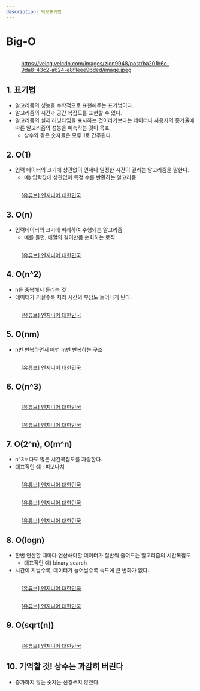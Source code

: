 ```yaml
---
description: 빅오표기법
---
```


# Big-O

<figure><img src="../../../.gitbook/assets/image (28).png" alt=""><figcaption><p><a href="https://velog.velcdn.com/images/zion9948/post/ba201b6c-9da8-43c2-a624-e8f1eee9bded/image.jpeg">https://velog.velcdn.com/images/zion9948/post/ba201b6c-9da8-43c2-a624-e8f1eee9bded/image.jpeg</a></p></figcaption></figure>

## 1. 표기법

* 알고리즘의 성능을 수학적으로 표현해주는 표기법이다.&#x20;
*  알고리즘의 시간과 공간 복잡도를 표현할 수 있다.&#x20;
* 알고리즘의 실제 러닝타임을 표시하는 것이라기보다는 데이터나 사용자의 증가율에 따른 알고리즘의 성능을 예측하는 것이 목표&#x20;
  * 상수와 같은 숫자들은 모두 1로 간주된다.&#x20;

## 2. O(1)&#x20;

* 입력 데이터의 크기에 상관없이 언제나 일정한 시간이 걸리는 알고리즘을 말한다.&#x20;
  * 예) 입력값에 상관없이 특정 수를 반환하는 알고리즘&#x20;

<figure><img src="../../../.gitbook/assets/image (4) (1) (7).png" alt=""><figcaption><p><a href="https://www.youtube.com/user/damazzang/videos">[유튜브] 엔지니어 대한민국</a></p></figcaption></figure>

## 3. O(n)

* 입력데이터의 크기에 비례하여 수행되는 알고리즘&#x20;
  * 예를 들면, 배열의 길이만큼 순회하는 로직 &#x20;

<figure><img src="../../../.gitbook/assets/image (46) (1).png" alt=""><figcaption><p><a href="https://www.youtube.com/user/damazzang/videos">[유튜브] 엔지니어 대한민국</a></p></figcaption></figure>

## 4. O(n^2)&#x20;

* n을 중복해서 돌리는 것&#x20;
* 데이터가 커질수록 처리 시간의 부담도 늘어나게 된다.&#x20;

<figure><img src="../../../.gitbook/assets/image (43) (1).png" alt=""><figcaption><p><a href="https://www.youtube.com/user/damazzang/videos">[유튜브] 엔지니어 대한민국</a></p></figcaption></figure>



## 5. O(nm)

* n번 반복하면서 매번 m번 반복하는 구조

<figure><img src="../../../.gitbook/assets/image (9) (8).png" alt=""><figcaption><p><a href="https://www.youtube.com/user/damazzang/videos">[유튜브] 엔지니어 대한민국</a></p></figcaption></figure>



## 6. O(n^3)&#x20;

<figure><img src="../../../.gitbook/assets/image (36) (1).png" alt=""><figcaption><p><a href="https://www.youtube.com/user/damazzang/videos">[유튜브] 엔지니어 대한민국</a></p></figcaption></figure>

<figure><img src="../../../.gitbook/assets/image (28) (1) (2).png" alt=""><figcaption><p><a href="https://www.youtube.com/user/damazzang/videos">[유튜브] 엔지니어 대한민국</a></p></figcaption></figure>

## 7. O(2^n), O(m^n)&#x20;

* n^3보다도 많은 시간복잡도를 자랑한다.&#x20;
* 대표적인 예 : 피보나치

<figure><img src="../../../.gitbook/assets/image (24) (1) (1).png" alt=""><figcaption><p><a href="https://www.youtube.com/user/damazzang/videos">[유튜브] 엔지니어 대한민국</a></p></figcaption></figure>

<figure><img src="../../../.gitbook/assets/image (42) (1).png" alt=""><figcaption><p><a href="https://www.youtube.com/user/damazzang/videos">[유튜브] 엔지니어 대한민국</a></p></figcaption></figure>

<figure><img src="../../../.gitbook/assets/image (45) (1).png" alt=""><figcaption><p><a href="https://www.youtube.com/user/damazzang/videos">[유튜브] 엔지니어 대한민국</a></p></figcaption></figure>



## 8. O(logn)&#x20;

* 한번 연산할 때마다 연산해야할 데이터가 절반씩 줄어드는 알고리즘의 시간복잡도&#x20;
  * 대표적인 예) binary search
* 시간이 지날수록, 데이터가 늘어날수록 속도에 큰 변화가 없다.&#x20;

<figure><img src="../../../.gitbook/assets/image (13) (1) (1).png" alt=""><figcaption><p><a href="https://www.youtube.com/user/damazzang/videos">[유튜브] 엔지니어 대한민국</a></p></figcaption></figure>

<figure><img src="../../../.gitbook/assets/image (47) (1).png" alt=""><figcaption><p><a href="https://www.youtube.com/user/damazzang/videos">[유튜브] 엔지니어 대한민국</a></p></figcaption></figure>



## 9. O(sqrt(n))

<figure><img src="../../../.gitbook/assets/image (2) (10).png" alt=""><figcaption><p><a href="https://www.youtube.com/user/damazzang/videos">[유튜브] 엔지니어 대한민국</a></p></figcaption></figure>

## 10. 기억할 것! 상수는 과감히 버린다

* 증가하지 않는 숫자는 신경쓰지 않겠다. &#x20;
